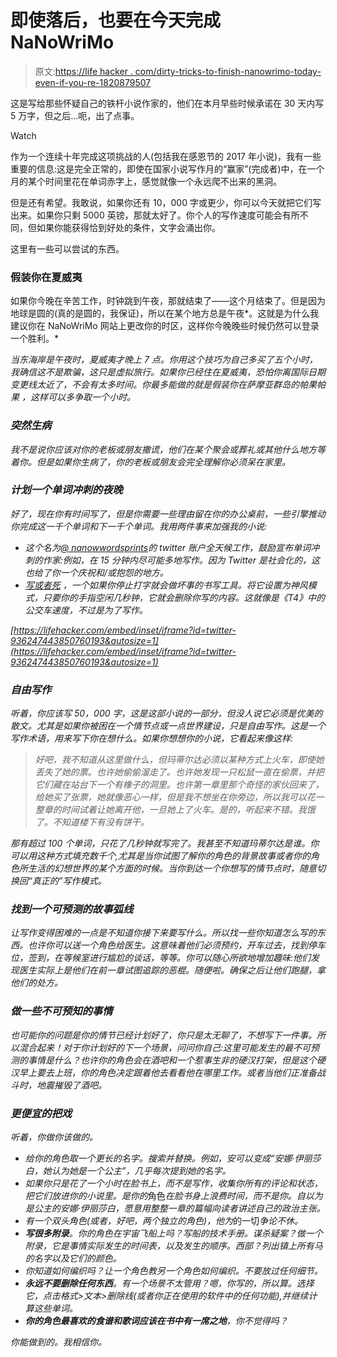 # 即使落后，也要在今天完成 NaNoWriMo

> 原文:[https://life hacker . com/dirty-tricks-to-finish-nanowrimo-today-even-if-you-re-1820879507](https://lifehacker.com/dirty-tricks-to-finish-nanowrimo-today-even-if-you-re-1820879507)

这是写给那些怀疑自己的铁杆小说作家的，他们在本月早些时候承诺在 30 天内写 5 万字，但之后...呃，出了点事。

Watch

作为一个连续十年完成这项挑战的人(包括我在感恩节的 2017 年小说)，我有一些重要的信息:这是完全正常的，即使在国家小说写作月的“赢家”(完成者)中，在一个月的某个时间里花在单词赤字上，感觉就像一个永远爬不出来的黑洞。

但是还有希望。我敢说，如果你还有 10，000 字或更少，你可以今天就把它们写出来。如果你只剩 5000 英镑，那就太好了。你个人的写作速度可能会有所不同，但如果你能获得恰到好处的条件，文字会涌出你。

这里有一些可以尝试的东西。

### 假装你在夏威夷

如果你今晚在辛苦工作，时钟跳到午夜，那就结束了——这个月结束了。但是因为地球是圆的(真的是圆的，我保证)，所以在某个地方总是午夜*。这就是为什么我建议你在 NaNoWriMo 网站上更改你的时区，这样你今晚晚些时候仍然可以登录一个胜利。*

*当东海岸是午夜时，夏威夷才晚上 7 点。你用这个技巧为自己多买了五个小时，我确信这不是欺骗，这只是虚拟旅行。如果你已经住在夏威夷，恐怕你离国际日期变更线太近了，不会有太多时间。你最多能做的就是假装你在萨摩亚群岛的帕果帕果 ，这样可以多争取一个小时。*

### *突然生病*

*我不是说你应该对你的老板或朋友撒谎，他们在某个聚会或葬礼或其他什么地方等着你。但是如果你生病了，你的老板或朋友会完全理解你必须呆在家里。*

### *计划一个单词冲刺的夜晚*

*好了，现在你有时间写了，但是你需要一些理由留在你的办公桌前，一些引擎推动你完成这一千个单词和下一千个单词。我用两件事来加强我的小说:*

*   *这个名为[@ nanowwordsprints](https://twitter.com/NaNoWordSprints)的 twitter 账户全天候工作，鼓励宣布单词冲刺的作家:例如，在 15 分钟内尽可能多地写作。因为 Twitter 是社会化的，这也给了你一个庆祝和/或抱怨的地方。*
*   *[写或者死](http://v2.writeordie.com) ，一个如果你停止打字就会做坏事的书写工具。将它设置为神风模式，只要你的手指空闲几秒钟，它就会删除你写的内容。这就像是《T4》中的公交车速度，不过是为了写作。*

 *[https://lifehacker.com/embed/inset/iframe?id=twitter-936247443850760193&autosize=1](https://lifehacker.com/embed/inset/iframe?id=twitter-936247443850760193&autosize=1)* 

### *自由写作*

*听着，你应该写 50，000 字，这是这部小说的一部分，但没人说它必须是优美的散文。尤其是如果你被困在一个情节点或一点世界建设，只是自由写作。这是一个写作术语，用来写下你在想什么。如果你想想你的小说，它看起来像这样:*

> *好吧，我不知道从这里做什么，但玛蒂尔达必须以某种方式上火车，即使她丢失了她的票。也许她偷偷溜走了。也许她发现一只松鼠一直在偷票，并把它们藏在站台下一个有橡子的洞里。也许第一章里那个奇怪的家伙回来了，给她买了张票，她就像恶心一样，但是我不想坐在你旁边，所以我可以花一整章的时间试着让她离开他，一旦她上了火车。是的，听起来不错。我饿了。不知道楼下有没有饼干。*

*那有超过 100 个单词，只花了几秒钟就写完了。我甚至不知道玛蒂尔达是谁。你可以用这种方式填充数千个,尤其是当你试图了解你的角色的背景故事或者你的角色所生活的幻想世界的某个方面的时候。当你到达一个你想写的情节点时，随意切换回“真正的”写作模式。*

### *找到一个可预测的故事弧线*

*让写作变得困难的一点是不知道你接下来要写什么。所以找一些你知道怎么写的东西。也许你可以送一个角色给医生。这意味着他们必须预约，开车过去，找到停车位，签到，在等候室进行尴尬的谈话，等等。你可以随心所欲地增加趣味:他们发现医生实际上是他们在前一章试图追踪的恶棍。随便啦。确保之后让他们跑腿，拿他们的处方。*

### *做一些不可预知的事情*

*也可能你的问题是你的情节已经计划好了，你只是太无聊了，不想写下一件事。所以混合起来！对于你计划好的下一个场景，问问你自己:这里可能发生的最不可预测的事情是什么？也许你的角色会在酒吧和一个惹事生非的硬汉打架，但是这个硬汉早上要去上班，你的角色决定跟着他去看看他在哪里工作。或者当他们正准备战斗时，地震摧毁了酒吧。*

### *更便宜的把戏*

*听着，你做你该做的。*

*   *给你的角色取一个更长的名字。搜索并替换。例如，安可以变成“安娜·伊丽莎白，她认为她是一个公主”，几乎每次提到她的名字。*
*   *如果你只是花了一个小时在脸书上，而不是写作，收集你所有的评论和状态，把它们放进你的小说里。是你的*角色*在脸书身上浪费时间，而不是你。自以为是公主的安娜·伊丽莎白，愿意用整整一章的篇幅向读者讲述自己的政治主张。*
*   *有一个双头角色(或者，好吧，两个独立的角色)，他为*的一切*争论不休。*
*   ***写很多附录**。你的角色在宇宙飞船上吗？写船的技术手册。谋杀疑案？做一个附录，它是事情实际发生的时间表，以及发生的顺序。西部？列出镇上所有马的名字以及它们的颜色。*
*   *你知道如何编织吗？让一个角色教另一个角色如何编织。不要放过任何细节。*
*   ***永远不要删除任何东西**。有一个场景不太管用？嗯，你写的，所以算。选择它，点击格式>文本>删除线(或者你正在使用的软件中的任何功能),并继续计算这些单词。*
*   ***你的角色最喜欢的食谱和歌词应该在书中有一席之地**，你不觉得吗？*

*你能做到的。我相信你。*